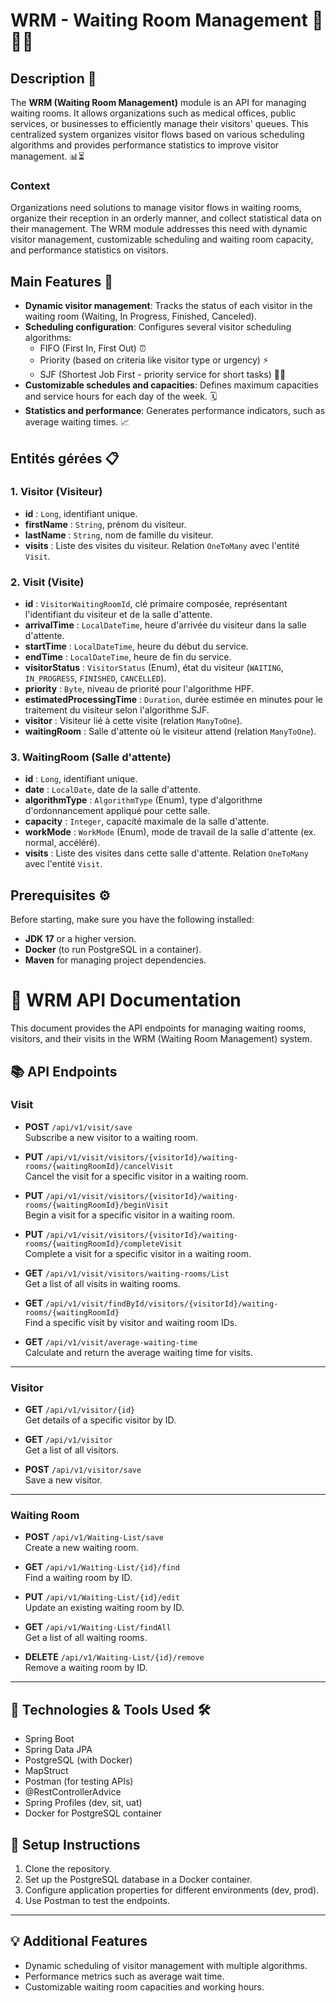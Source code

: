 # WRM - Waiting Room Management 🏥🚶‍♂️

## Description 📝
The **WRM (Waiting Room Management)** module is an API for managing waiting rooms. It allows organizations such as medical offices, public services, or businesses to efficiently manage their visitors' queues. This centralized system organizes visitor flows based on various scheduling algorithms and provides performance statistics to improve visitor management. 📊⏳

### Context
Organizations need solutions to manage visitor flows in waiting rooms, organize their reception in an orderly manner, and collect statistical data on their management. The WRM module addresses this need with dynamic visitor management, customizable scheduling and waiting room capacity, and performance statistics on visitors.

## Main Features 🚀
- **Dynamic visitor management**: Tracks the status of each visitor in the waiting room (Waiting, In Progress, Finished, Canceled).
- **Scheduling configuration**: Configures several visitor scheduling algorithms:
  - FIFO (First In, First Out) ⏰
  - Priority (based on criteria like visitor type or urgency) ⚡
  - SJF (Shortest Job First - priority service for short tasks) 🏃‍♂️
- **Customizable schedules and capacities**: Defines maximum capacities and service hours for each day of the week. 🗓️
- **Statistics and performance**: Generates performance indicators, such as average waiting times. 📈

## Entités gérées 📋

### 1. Visitor (Visiteur)

- **id** : `Long`, identifiant unique.
- **firstName** : `String`, prénom du visiteur.
- **lastName** : `String`, nom de famille du visiteur.
- **visits** : Liste des visites du visiteur. Relation `OneToMany` avec l'entité `Visit`.

### 2. Visit (Visite)

- **id** : `VisitorWaitingRoomId`, clé primaire composée, représentant l'identifiant du visiteur et de la salle d'attente.
- **arrivalTime** : `LocalDateTime`, heure d'arrivée du visiteur dans la salle d'attente.
- **startTime** : `LocalDateTime`, heure du début du service.
- **endTime** : `LocalDateTime`, heure de fin du service.
- **visitorStatus** : `VisitorStatus` (Enum), état du visiteur (`WAITING`, `IN_PROGRESS`, `FINISHED`, `CANCELLED`).
- **priority** : `Byte`, niveau de priorité pour l'algorithme HPF.
- **estimatedProcessingTime** : `Duration`, durée estimée en minutes pour le traitement du visiteur selon l'algorithme SJF.
- **visitor** : Visiteur lié à cette visite (relation `ManyToOne`).
- **waitingRoom** : Salle d'attente où le visiteur attend (relation `ManyToOne`).

### 3. WaitingRoom (Salle d'attente)

- **id** : `Long`, identifiant unique.
- **date** : `LocalDate`, date de la salle d'attente.
- **algorithmType** : `AlgorithmType` (Enum), type d'algorithme d'ordonnancement appliqué pour cette salle.
- **capacity** : `Integer`, capacité maximale de la salle d'attente.
- **workMode** : `WorkMode` (Enum), mode de travail de la salle d'attente (ex. normal, accéléré).
- **visits** : Liste des visites dans cette salle d'attente. Relation `OneToMany` avec l'entité `Visit`.

## Prerequisites ⚙️
Before starting, make sure you have the following installed:

- **JDK 17** or a higher version.
- **Docker** (to run PostgreSQL in a container).
- **Maven** for managing project dependencies.

# 🏥 WRM API Documentation

This document provides the API endpoints for managing waiting rooms, visitors, and their visits in the WRM (Waiting Room Management) system.

## 📚 API Endpoints

### **Visit**
- **POST** `/api/v1/visit/save`  
  Subscribe a new visitor to a waiting room.
  
- **PUT** `/api/v1/visit/visitors/{visitorId}/waiting-rooms/{waitingRoomId}/cancelVisit`  
  Cancel the visit for a specific visitor in a waiting room.

- **PUT** `/api/v1/visit/visitors/{visitorId}/waiting-rooms/{waitingRoomId}/beginVisit`  
  Begin a visit for a specific visitor in a waiting room.

- **PUT** `/api/v1/visit/visitors/{visitorId}/waiting-rooms/{waitingRoomId}/completeVisit`  
  Complete a visit for a specific visitor in a waiting room.

- **GET** `/api/v1/visit/visitors/waiting-rooms/List`  
  Get a list of all visits in waiting rooms.

- **GET** `/api/v1/visit/findById/visitors/{visitorId}/waiting-rooms/{waitingRoomId}`  
  Find a specific visit by visitor and waiting room IDs.

- **GET** `/api/v1/visit/average-waiting-time`  
  Calculate and return the average waiting time for visits.

---

### **Visitor**
- **GET** `/api/v1/visitor/{id}`  
  Get details of a specific visitor by ID.

- **GET** `/api/v1/visitor`  
  Get a list of all visitors.

- **POST** `/api/v1/visitor/save`  
  Save a new visitor.

---

### **Waiting Room**
- **POST** `/api/v1/Waiting-List/save`  
  Create a new waiting room.

- **GET** `/api/v1/Waiting-List/{id}/find`  
  Find a waiting room by ID.

- **PUT** `/api/v1/Waiting-List/{id}/edit`  
  Update an existing waiting room by ID.

- **GET** `/api/v1/Waiting-List/findAll`  
  Get a list of all waiting rooms.

- **DELETE** `/api/v1/Waiting-List/{id}/remove`  
  Remove a waiting room by ID.

---

## 🧰 Technologies & Tools Used 🛠️
- Spring Boot
- Spring Data JPA
- PostgreSQL (with Docker)
- MapStruct
- Postman (for testing APIs)
- @RestControllerAdvice
- Spring Profiles (dev, sit, uat)
- Docker for PostgreSQL container

## 🚀 Setup Instructions
1. Clone the repository.
2. Set up the PostgreSQL database in a Docker container.
3. Configure application properties for different environments (dev, prod).
4. Use Postman to test the endpoints.

---

## 💡 Additional Features
- Dynamic scheduling of visitor management with multiple algorithms.
- Performance metrics such as average wait time.
- Customizable waiting room capacities and working hours.
